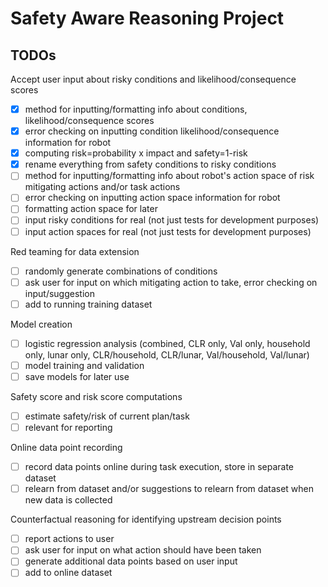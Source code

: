 # Safety Aware Reasoning Project

## TODOs

Accept user input about risky conditions and likelihood/consequence scores
- [x] method for inputting/formatting info about conditions, likelihood/consequence scores
- [x] error checking on inputting condition likelihood/consequence information for robot
- [x] computing risk=probability x impact and safety=1-risk
- [x] rename everything from safety conditions to risky conditions
- [ ] method for inputting/formatting info about robot's action space of risk mitigating actions and/or task actions
- [ ] error checking on inputting action space information for robot
- [ ] formatting action space for later
- [ ] input risky conditions for real (not just tests for development purposes)
- [ ] input action spaces for real (not just tests for development purposes)

Red teaming for data extension
- [ ] randomly generate combinations of conditions
- [ ] ask user for input on which mitigating action to take, error checking on input/suggestion
- [ ] add to running training dataset

Model creation
- [ ] logistic regression analysis (combined, CLR only, Val only, household only, lunar only, CLR/household, CLR/lunar, Val/household, Val/lunar)
- [ ] model training and validation
- [ ] save models for later use

Safety score and risk score computations
- [ ] estimate safety/risk of current plan/task
- [ ] relevant for reporting

Online data point recording
- [ ] record data points online during task execution, store in separate dataset
- [ ] relearn from dataset and/or suggestions to relearn from dataset when new data is collected

Counterfactual reasoning for identifying upstream decision points
- [ ] report actions to user
- [ ] ask user for input on what action should have been taken
- [ ] generate additional data points based on user input
- [ ] add to online dataset
